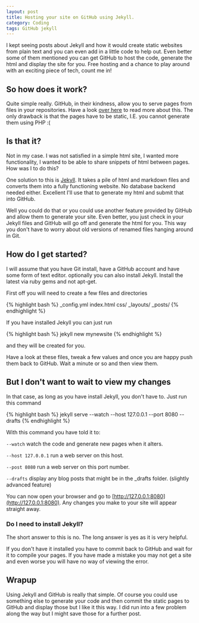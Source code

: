 ```yaml
---
layout: post
title: Hosting your site on GitHub using Jekyll.
category: Coding
tags: GitHub jekyll
---
```


I kept seeing posts about Jekyll and how it would create static websites from plain text and you can even add in a little code to help out.
Even better some of them mentioned you can get GitHub to host the code, generate the html and display the site for you.  Free hosting and a chance
 to play around with an exciting piece of tech, count me in!
<!-- more -->

## So how does it work?

Quite simple really.  GitHub, in their kindness, allow you to serve pages from files in your repositories. Have a look [over here](http://pages.github.com/ "GitHub Pages")
to read more about this.  The only drawback is that the pages have to be static, I.E. you cannot generate them using PHP :(

## Is that it?

Not in my case.  I was not satisfied in a simple html site, I wanted more functionality, I wanted to be able to share snippets of html between pages.
How was I to do this?

One solution to this is [Jekyll](http://jekyllrb.com/ "Jekyll").  It takes a pile of html and markdown files and converts them into a fully functioning website.
No database backend needed either.  Excellent I'll use that to generate my html and submit that into GitHub.

Well you could do that or you could use another feature provided by GitHub and allow them to generate your site.  Even better, you just check in your Jekyll
files and GitHub will go off and generate the html for you.  This way you don't have to worry about old versions of renamed files hanging around in Git.

## How do I get started?

I will assume that you have Git install, have a GitHub account and have some form of text editor.  optionally you can also install Jekyll.  Install
the latest via ruby gems and not apt-get.

First off you will need to create a few files and directories

{% highlight bash %}
_config.yml
index.html
css/
_layouts/
_posts/
{% endhighlight %}

If you have installed Jekyll you can just run

{% highlight bash %}
jekyll new mynewsite
{% endhighlight %}

and they will be created for you.

Have a look at these files, tweak a few values and once you are happy push them back to GitHub.  Wait a minute or so and then view them.

## But I don't want to wait to view my changes

In that case, as long as you have install Jekyll, you don't have to.  Just run this command

{% highlight bash %}
jekyll serve --watch  --host 127.0.0.1 --port 8080 --drafts
{% endhighlight %}

With this command you have told it to:

`--watch` watch the code and generate new pages when it alters.

`--host 127.0.0.1` run a web server on this host.

`--post 8080` run a web server on this port number.

`--drafts` display any blog posts that might be in the _drafts folder. (slightly advanced feature)

You can now open your browser and go to [http://127.0.0.1:8080](http://127.0.0.1:8080). Any changes you make to your site will appear straight away.

### Do I need to install Jekyll?

The short answer to this is no.  The long answer is yes as it is very helpful.

If you don't have it installed you have to commit back to GitHub and wait for it to compile your pages.  If you have made a mistake you may not get a
site and even worse you will have no way of viewing the error.

## Wrapup

Using Jekyll and GitHub is really that simple.  Of course you could use something else to generate your code and then commit the static pages to GitHub
and display those but I like it this way.  I did run into a few problem along the way but I might save those for a further post.
